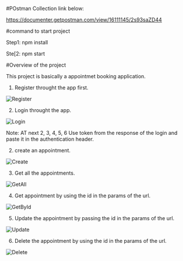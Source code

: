 #POstman Collection link below:

https://documenter.getpostman.com/view/16111145/2s93saZD44

#command to start project

Step1: npm install

Ste[2: npm start

#Overview of the project

This project is basically a appointmet booking application.

1. Register throught the app first.

![Register](https://github.com/Bikash01293/Booking-App/assets/48493235/2ee9a37c-93b6-44f0-9564-bf759850c2c8)

2. Login throught the app.

![Login](https://github.com/Bikash01293/Booking-App/assets/48493235/6df3a122-0f80-46ca-bfd2-c5c0f9d42794)

Note: AT next 2, 3, 4, 5, 6 Use token from the response of the login and paste it in the authentication header.

2. create an appointment.

![Create](https://github.com/Bikash01293/Booking-App/assets/48493235/d63b79fa-76c4-4b2f-8b04-80b4b803d32c)

3. Get all the appointments.

![GetAll](https://github.com/Bikash01293/Booking-App/assets/48493235/da9a56ad-7bdb-4fdb-aec2-28c56a32e650)

4. Get appointment by using the id in the params of the url.

![GetById](https://github.com/Bikash01293/Booking-App/assets/48493235/6d37e9d0-4cea-477d-9d66-710dc763824e)

5. Update the appointment by passing the id in the params of the url.

![Update](https://github.com/Bikash01293/Booking-App/assets/48493235/e389c076-5762-4ab5-b12e-d101a36c8e24)

6. Delete the appointment by using the id in the params of the url.

![Delete](https://github.com/Bikash01293/Booking-App/assets/48493235/0c26149a-50e1-4e19-8184-35a361ea567b)

